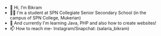 - 👋 Hi, I’m Bikram
- 👨‍🎓 I'm a student at SPN Collegiate Senior Secondary School (in the campus of SPN College, Mukerian)
- 🌱 And currently I'm learning Java, PHP and also how to create websites!
- 📫 How to reach me- Instagram/Snapchat: (salaria_bikram)
